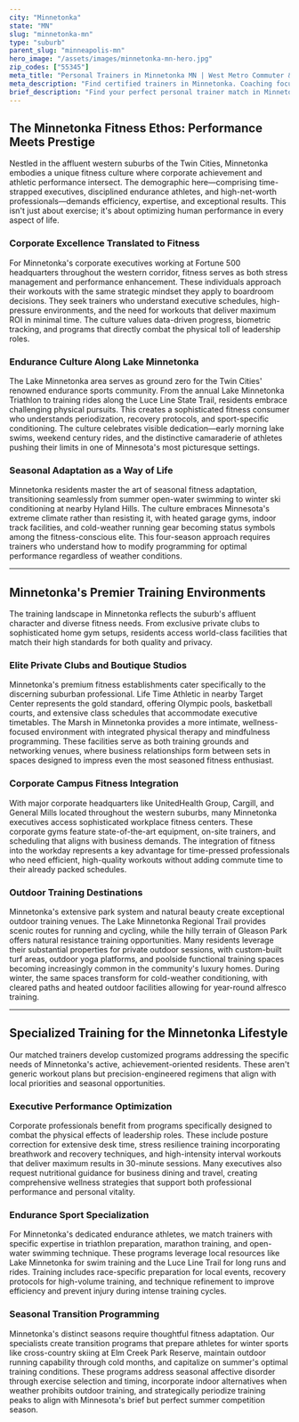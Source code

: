 ```yaml
---
city: "Minnetonka"
state: "MN"
slug: "minnetonka-mn"
type: "suburb"
parent_slug: "minneapolis-mn"
hero_image: "/assets/images/minnetonka-mn-hero.jpg"
zip_codes: ["55345"]
meta_title: "Personal Trainers in Minnetonka MN | West Metro Commuter & Family Fitness"
meta_description: "Find certified trainers in Minnetonka. Coaching focused on large suburban gyms, commuter schedules, and high-quality family sports conditioning."
brief_description: "Find your perfect personal trainer match in Minnetonka, MN. Our elite service connects busy corporate executives, dedicated endurance athletes, and high-income professionals with certified trainers who understand the unique demands of the Twin Cities' affluent western suburbs. Whether you need high-performance training for local triathlons, executive stress management, or seasonal workout adaptation for Minnesota's climate, we match you with specialists who deliver results. Stop wasting time searching and start achieving your fitness goals with trainers who know Minnetonka's active lifestyle and premium facilities. Schedule your personalized match today."
---
```

## The Minnetonka Fitness Ethos: Performance Meets Prestige

Nestled in the affluent western suburbs of the Twin Cities, Minnetonka embodies a unique fitness culture where corporate achievement and athletic performance intersect. The demographic here—comprising time-strapped executives, disciplined endurance athletes, and high-net-worth professionals—demands efficiency, expertise, and exceptional results. This isn't just about exercise; it's about optimizing human performance in every aspect of life.

### Corporate Excellence Translated to Fitness

For Minnetonka's corporate executives working at Fortune 500 headquarters throughout the western corridor, fitness serves as both stress management and performance enhancement. These individuals approach their workouts with the same strategic mindset they apply to boardroom decisions. They seek trainers who understand executive schedules, high-pressure environments, and the need for workouts that deliver maximum ROI in minimal time. The culture values data-driven progress, biometric tracking, and programs that directly combat the physical toll of leadership roles.

### Endurance Culture Along Lake Minnetonka

The Lake Minnetonka area serves as ground zero for the Twin Cities' renowned endurance sports community. From the annual Lake Minnetonka Triathlon to training rides along the Luce Line State Trail, residents embrace challenging physical pursuits. This creates a sophisticated fitness consumer who understands periodization, recovery protocols, and sport-specific conditioning. The culture celebrates visible dedication—early morning lake swims, weekend century rides, and the distinctive camaraderie of athletes pushing their limits in one of Minnesota's most picturesque settings.

### Seasonal Adaptation as a Way of Life

Minnetonka residents master the art of seasonal fitness adaptation, transitioning seamlessly from summer open-water swimming to winter ski conditioning at nearby Hyland Hills. The culture embraces Minnesota's extreme climate rather than resisting it, with heated garage gyms, indoor track facilities, and cold-weather running gear becoming status symbols among the fitness-conscious elite. This four-season approach requires trainers who understand how to modify programming for optimal performance regardless of weather conditions.

---

## Minnetonka's Premier Training Environments

The training landscape in Minnetonka reflects the suburb's affluent character and diverse fitness needs. From exclusive private clubs to sophisticated home gym setups, residents access world-class facilities that match their high standards for both quality and privacy.

### Elite Private Clubs and Boutique Studios

Minnetonka's premium fitness establishments cater specifically to the discerning suburban professional. Life Time Athletic in nearby Target Center represents the gold standard, offering Olympic pools, basketball courts, and extensive class schedules that accommodate executive timetables. The Marsh in Minnetonka provides a more intimate, wellness-focused environment with integrated physical therapy and mindfulness programming. These facilities serve as both training grounds and networking venues, where business relationships form between sets in spaces designed to impress even the most seasoned fitness enthusiast.

### Corporate Campus Fitness Integration

With major corporate headquarters like UnitedHealth Group, Cargill, and General Mills located throughout the western suburbs, many Minnetonka executives access sophisticated workplace fitness centers. These corporate gyms feature state-of-the-art equipment, on-site trainers, and scheduling that aligns with business demands. The integration of fitness into the workday represents a key advantage for time-pressed professionals who need efficient, high-quality workouts without adding commute time to their already packed schedules.

### Outdoor Training Destinations

Minnetonka's extensive park system and natural beauty create exceptional outdoor training venues. The Lake Minnetonka Regional Trail provides scenic routes for running and cycling, while the hilly terrain of Gleason Park offers natural resistance training opportunities. Many residents leverage their substantial properties for private outdoor sessions, with custom-built turf areas, outdoor yoga platforms, and poolside functional training spaces becoming increasingly common in the community's luxury homes. During winter, the same spaces transform for cold-weather conditioning, with cleared paths and heated outdoor facilities allowing for year-round alfresco training.

---

## Specialized Training for the Minnetonka Lifestyle

Our matched trainers develop customized programs addressing the specific needs of Minnetonka's active, achievement-oriented residents. These aren't generic workout plans but precision-engineered regimens that align with local priorities and seasonal opportunities.

### Executive Performance Optimization

Corporate professionals benefit from programs specifically designed to combat the physical effects of leadership roles. These include posture correction for extensive desk time, stress resilience training incorporating breathwork and recovery techniques, and high-intensity interval workouts that deliver maximum results in 30-minute sessions. Many executives also request nutritional guidance for business dining and travel, creating comprehensive wellness strategies that support both professional performance and personal vitality.

### Endurance Sport Specialization

For Minnetonka's dedicated endurance athletes, we match trainers with specific expertise in triathlon preparation, marathon training, and open-water swimming technique. These programs leverage local resources like Lake Minnetonka for swim training and the Luce Line Trail for long runs and rides. Training includes race-specific preparation for local events, recovery protocols for high-volume training, and technique refinement to improve efficiency and prevent injury during intense training cycles.

### Seasonal Transition Programming

Minnetonka's distinct seasons require thoughtful fitness adaptation. Our specialists create transition programs that prepare athletes for winter sports like cross-country skiing at Elm Creek Park Reserve, maintain outdoor running capability through cold months, and capitalize on summer's optimal training conditions. These programs address seasonal affective disorder through exercise selection and timing, incorporate indoor alternatives when weather prohibits outdoor training, and strategically periodize training peaks to align with Minnesota's brief but perfect summer competition season.